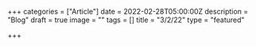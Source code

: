 +++
categories = ["Article"]
date = 2022-02-28T05:00:00Z
description = "Blog"
draft = true
image = ""
tags = []
title = "3/2/22"
type = "featured"

+++
